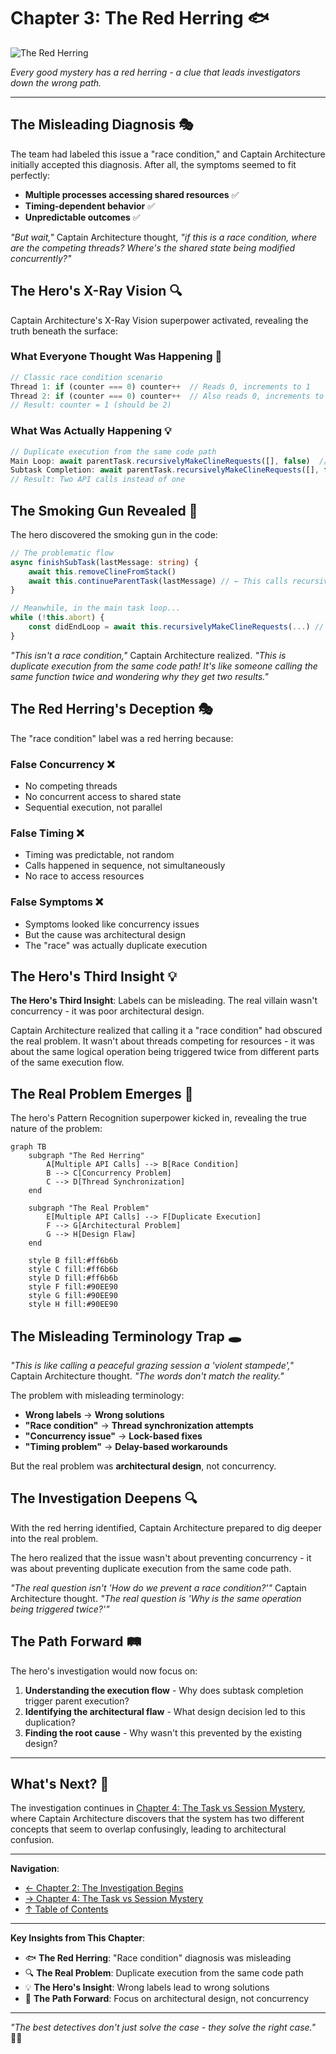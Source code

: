 # Chapter 3: The Red Herring 🐟

![The Red Herring](../images/chapters/chapter3-red-herring.png)

_Every good mystery has a red herring - a clue that leads investigators down the wrong path._

---

## The Misleading Diagnosis 🎭

The team had labeled this issue a "race condition," and Captain Architecture initially accepted this diagnosis. After all, the symptoms seemed to fit perfectly:

- **Multiple processes accessing shared resources** ✅
- **Timing-dependent behavior** ✅
- **Unpredictable outcomes** ✅

_"But wait,"_ Captain Architecture thought, _"if this is a race condition, where are the competing threads? Where's the shared state being modified concurrently?"_

## The Hero's X-Ray Vision 🔍

Captain Architecture's X-Ray Vision superpower activated, revealing the truth beneath the surface:

### **What Everyone Thought Was Happening** 🤔

```typescript
// Classic race condition scenario
Thread 1: if (counter === 0) counter++  // Reads 0, increments to 1
Thread 2: if (counter === 0) counter++  // Also reads 0, increments to 1
// Result: counter = 1 (should be 2)
```

### **What Was Actually Happening** 💡

```typescript
// Duplicate execution from the same code path
Main Loop: await parentTask.recursivelyMakeClineRequests([], false)  // Call 1
Subtask Completion: await parentTask.recursivelyMakeClineRequests([], false)  // Call 2
// Result: Two API calls instead of one
```

## The Smoking Gun Revealed 🔫

The hero discovered the smoking gun in the code:

```typescript
// The problematic flow
async finishSubTask(lastMessage: string) {
    await this.removeClineFromStack()
    await this.continueParentTask(lastMessage) // ← This calls recursivelyMakeClineRequests
}

// Meanwhile, in the main task loop...
while (!this.abort) {
    const didEndLoop = await this.recursivelyMakeClineRequests(...) // ← This ALSO calls it
}
```

_"This isn't a race condition,"_ Captain Architecture realized. _"This is duplicate execution from the same code path! It's like someone calling the same function twice and wondering why they get two results."_

## The Red Herring's Deception 🎭

The "race condition" label was a red herring because:

### **False Concurrency** ❌

- No competing threads
- No concurrent access to shared state
- Sequential execution, not parallel

### **False Timing** ❌

- Timing was predictable, not random
- Calls happened in sequence, not simultaneously
- No race to access resources

### **False Symptoms** ❌

- Symptoms looked like concurrency issues
- But the cause was architectural design
- The "race" was actually duplicate execution

## The Hero's Third Insight 💡

**The Hero's Third Insight**: Labels can be misleading. The real villain wasn't concurrency - it was poor architectural design.

Captain Architecture realized that calling it a "race condition" had obscured the real problem. It wasn't about threads competing for resources - it was about the same logical operation being triggered twice from different parts of the same execution flow.

## The Real Problem Emerges 🎯

The hero's Pattern Recognition superpower kicked in, revealing the true nature of the problem:

```mermaid
graph TB
    subgraph "The Red Herring"
        A[Multiple API Calls] --> B[Race Condition]
        B --> C[Concurrency Problem]
        C --> D[Thread Synchronization]
    end

    subgraph "The Real Problem"
        E[Multiple API Calls] --> F[Duplicate Execution]
        F --> G[Architectural Problem]
        G --> H[Design Flaw]
    end

    style B fill:#ff6b6b
    style C fill:#ff6b6b
    style D fill:#ff6b6b
    style F fill:#90EE90
    style G fill:#90EE90
    style H fill:#90EE90
```

## The Misleading Terminology Trap 🕳️

_"This is like calling a peaceful grazing session a 'violent stampede',"_ Captain Architecture thought. _"The words don't match the reality."_

The problem with misleading terminology:

- **Wrong labels** → **Wrong solutions**
- **"Race condition"** → **Thread synchronization attempts**
- **"Concurrency issue"** → **Lock-based fixes**
- **"Timing problem"** → **Delay-based workarounds**

But the real problem was **architectural design**, not concurrency.

## The Investigation Deepens 🔍

With the red herring identified, Captain Architecture prepared to dig deeper into the real problem.

The hero realized that the issue wasn't about preventing concurrency - it was about preventing duplicate execution from the same code path.

_"The real question isn't 'How do we prevent a race condition?'"_ Captain Architecture thought. _"The real question is 'Why is the same operation being triggered twice?'"_

## The Path Forward 🛤️

The hero's investigation would now focus on:

1. **Understanding the execution flow** - Why does subtask completion trigger parent execution?
2. **Identifying the architectural flaw** - What design decision led to this duplication?
3. **Finding the root cause** - Why wasn't this prevented by the existing design?

---

## What's Next? 🔮

The investigation continues in [Chapter 4: The Task vs Session Mystery](part2/chapter4.md), where Captain Architecture discovers that the system has two different concepts that seem to overlap confusingly, leading to architectural confusion.

---

**Navigation**:

- [← Chapter 2: The Investigation Begins](chapter2.md)
- [→ Chapter 4: The Task vs Session Mystery](../part2/chapter4.md)
- [↑ Table of Contents](../README.md)

---

**Key Insights from This Chapter**:

- 🐟 **The Red Herring**: "Race condition" diagnosis was misleading
- 🔍 **The Real Problem**: Duplicate execution from the same code path
- 💡 **The Hero's Insight**: Wrong labels lead to wrong solutions
- 🎯 **The Path Forward**: Focus on architectural design, not concurrency

---

_"The best detectives don't just solve the case - they solve the right case."_ 🦸‍♂️
